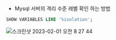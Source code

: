 
* Mysql 서버의 격리 수준 레벨 확인 하는 방법

```sql
SHOW VARIABLES LIKE '%isolation';
```

![스크린샷 2023-02-01 오전 8 27 44](https://user-images.githubusercontent.com/53357210/215907311-ee3aa5e4-230d-4069-bcdc-19cb1ca39614.png)
